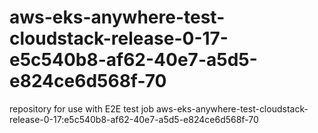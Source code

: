 # aws-eks-anywhere-test-cloudstack-release-0-17-e5c540b8-af62-40e7-a5d5-e824ce6d568f-70
repository for use with E2E test job aws-eks-anywhere-test-cloudstack-release-0-17:e5c540b8-af62-40e7-a5d5-e824ce6d568f-70

